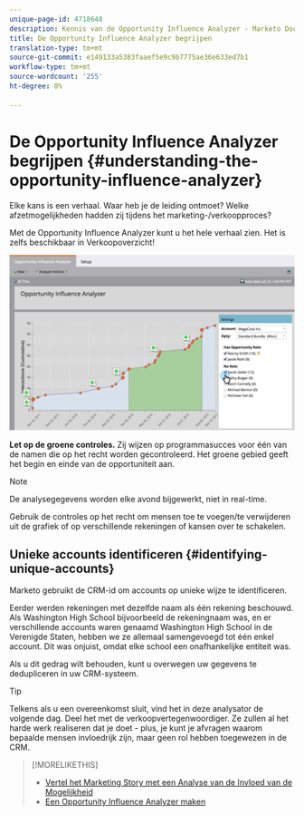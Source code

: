 ```yaml
---
unique-page-id: 4718648
description: Kennis van de Opportunity Influence Analyzer - Marketo Docs - Productdocumentatie
title: De Opportunity Influence Analyzer begrijpen
translation-type: tm+mt
source-git-commit: e149133a5383faaef5e9c9b7775ae36e633ed7b1
workflow-type: tm+mt
source-wordcount: '255'
ht-degree: 0%

---
```



# De Opportunity Influence Analyzer begrijpen {#understanding-the-opportunity-influence-analyzer}

Elke kans is een verhaal. Waar heb je de leiding ontmoet? Welke afzetmogelijkheden hadden zij tijdens het marketing-/verkoopproces?

Met de Opportunity Influence Analyzer kunt u het hele verhaal zien. Het is zelfs beschikbaar in Verkoopoverzicht!

![](assets/image2015-6-23-14-3a43-3a35-1.png)

**Let op de groene controles.** Zij wijzen op programmasucces voor één van de namen die op het recht worden gecontroleerd. Het groene gebied geeft het begin en einde van de opportuniteit aan.

>[!NOTE]
>
>De analysegegevens worden elke avond bijgewerkt, niet in real-time.

Gebruik de controles op het recht om mensen toe te voegen/te verwijderen uit de grafiek of op verschillende rekeningen of kansen over te schakelen.

## Unieke accounts identificeren {#identifying-unique-accounts}

Marketo gebruikt de CRM-id om accounts op unieke wijze te identificeren.

Eerder werden rekeningen met dezelfde naam als één rekening beschouwd. Als Washington High School bijvoorbeeld de rekeningnaam was, en er verschillende accounts waren genaamd Washington High School in de Verenigde Staten, hebben we ze allemaal samengevoegd tot één enkel account. Dit was onjuist, omdat elke school een onafhankelijke entiteit was.

Als u dit gedrag wilt behouden, kunt u overwegen uw gegevens te dedupliceren in uw CRM-systeem.

>[!TIP]
>
>Telkens als u een overeenkomst sluit, vind het in deze analysator de volgende dag. Deel het met de verkoopvertegenwoordiger. Ze zullen al het harde werk realiseren dat je doet - plus, je kunt je afvragen waarom bepaalde mensen invloedrijk zijn, maar geen rol hebben toegewezen in de CRM.

>[!MORELIKETHIS]
>
>* [Vertel het Marketing Story met een Analyse van de Invloed van de Mogelijkheid](tell-the-marketing-story-with-an-opportunity-influence-analyzer.md)
>* [Een Opportunity Influence Analyzer maken](create-an-opportunity-influence-analyzer.md)

>



